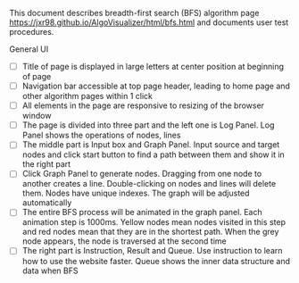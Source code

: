 This document describes breadth-first search (BFS) algorithm page https://jxr98.github.io/AlgoVisualizer/html/bfs.html and documents user test procedures.

General UI
- [ ] Title of page is displayed in large letters at center position at beginning of page
- [ ] Navigation bar accessible at top page header, leading to home page and other algorithm pages within 1 click
- [ ] All elements in the page are responsive to resizing of the browser window
- [ ] The page is divided into three part and the left one is Log Panel. Log Panel shows the operations of nodes, lines
- [ ] The middle part is Input box and Graph Panel. Input source and target nodes and click start button to find a path between them and show it in the right part
- [ ] Click Graph Panel to generate nodes. Dragging from one node to another creates a line. Double-clicking on nodes and lines will delete them. Nodes have unique indexes. The graph will be adjusted automatically
- [ ] The entire BFS process will be animated in the graph panel. Each animation step is 1000ms. Yellow nodes mean nodes visited in this step and red nodes mean that they are in the shortest path. When the grey node appears, the node is traversed at the second time
- [ ] The right part is Instruction, Result and Queue. Use instruction to learn how to use the website faster. Queue shows the inner data structure and data when BFS
